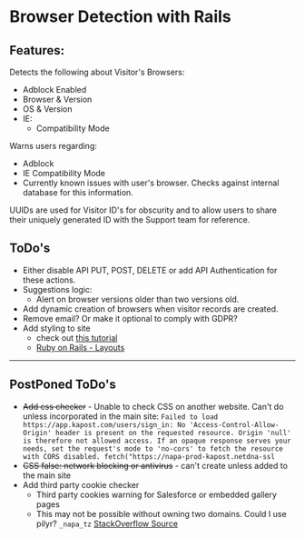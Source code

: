 # Browser Detection with Rails

## Features:
Detects the following about Visitor's Browsers:
- Adblock Enabled
- Browser & Version
- OS & Version
- IE:
    - Compatibility Mode

Warns users regarding:
- Adblock
- IE Compatibility Mode
- Currently known issues with user's browser. Checks against internal database for this information.

UUIDs are used for Visitor ID's for obscurity and to allow users to share their uniquely generated ID with the Support team for reference.

## ToDo's
- Either disable API PUT, POST, DELETE or add API Authentication for these actions.
 - Suggestions logic:
    - Alert on browser versions older than two versions old.
- Add dynamic creation of browsers when visitor records are created.
- Remove email? Or make it optional to comply with GDPR?
- Add styling to site
    - check out [this tutorial](https://www.railstutorial.org/book/rails_flavored_ruby#cha-rails_flavored_ruby)
    - [Ruby on Rails - Layouts](https://www.tutorialspoint.com/ruby-on-rails/rails-layouts.htm)
---

## PostPoned ToDo's
- ~~Add css checker~~
      - Unable to check CSS on another website. Can't do unless incorporated in the main site:
        ```
        Failed to load https://app.kapost.com/users/sign_in: No 'Access-Control-Allow-Origin' header is present on the requested resource. Origin 'null' is therefore not allowed access. If an opaque response serves your needs, set the request's mode to 'no-cors' to fetch the resource with CORS disabled.
        fetch("https://napa-prod-kapost.netdna-ssl
        ```
- ~~CSS false: network blocking or antivirus~~
         - can't create unless added to the main site
- Add third party cookie checker
    - Third party cookies warning for Salesforce or embedded gallery pages
    - This may not be possible without owning two domains. Could I use pilyr? `_napa_tz` [StackOverflow Source](https://stackoverflow.com/questions/3550790/check-if-third-party-cookies-are-enabled)